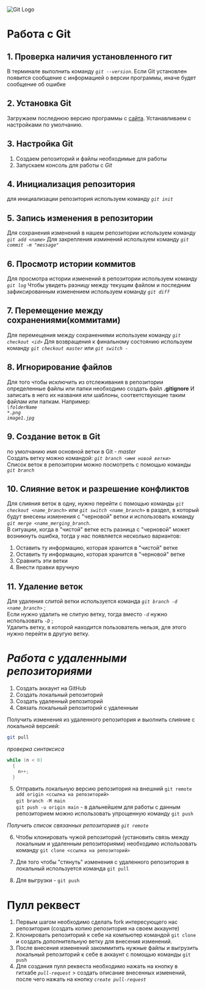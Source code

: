 ![Git Logo](gitLogo.png)

# Работа с Git

## 1. Проверка наличия установленного гит

В терминале выполнить команду _`git --version`_. Если Git установлен появится сообщение с информацией о версии программы, иначе будет сообщение об ошибке

## 2. Установка Git

Загружаем последнюю версию программы с [сайта](www.com). Устанавливаем с настройками по умолчанию.

## 3. Настройка Git

1. Создаем репозиторий и файлы необходимые для работы
2. Запускаем консоль для работы с _Git_

## 4. Инициализация репозитория

для инициализации репозитория используем команду _`git init`_

## 5. Запись изменения в репозитории

Для сохранения изменений в нашем репозитории используем команду _`git add <name>`_
Для закрепления изминений используем команду _`git commit -m "message"`_

## 6. Просмотр истории коммитов

Для просмотра истории изменений в репозитории используем команду _`git log`_
Чтобы увидеть разницу между текущим файлом и последним зафиксированным изменением используем команду _`git diff`_

## 7. Перемещение между сохранениями(коммитами)

Для перемещения между сохранениями используем команду _`git checkout <id>`_
Для возвращения к финальному состоянию используем команду _`git checkout master`_ или _`git switch -`_

## 8. Игнорирование файлов

Для того чтобы исключить из отслеживания в репозитории определенные файлы или папки необходимо создать файл **.gitignore**
И записать в него их названия или шаблоны, соответствующие таким файлам или папкам. Например: <br> _`\folderName`_ <br> _`*.png`_ <br> _`image1.jpg`_

## 9. Создание веток в Git

по умолчанию имя основной ветки в Git - _master_ <br>
Создать ветку можно командой:
_`git branch <имя новой ветки>`_ <br>
Список веток в репозитории можно посмотреть с помощью команды _`git branch`_

## 10. Слияние веток и разрешение конфликтов

Для слияния веток в одну, нужно перейти с помощью команды _`git checkout <name_branch>`_ или _`git switch <name_branch>`_ в раздел, в который будут внесены изменения с "черновой" ветки и использовать команду _`git merge <name_merging_branch`_. <br>
В ситуации, когда в "чистой" ветке есть разница с "черновой" может возникнуть ошибка, тогда у нас появляется несколько вариантов:

1. Оставить ту информацию, которая хранится в "чистой" ветке
2. Оставить ту информацию, которая хранится в "черновой" ветке
3. Сравнить эти ветки
4. Внести правки вручную

## 11. Удаление веток

Для удаления слитой ветки используется команда _`git branch -d <name_branch>`_ ; <br>
Если нужно удалить не слитую ветку, тогда вместо _`-d`_ нужно использовать _`-D`_ ; <br>
Удалить ветку, в которой находится пользователь нельзя, для этого нужно перейти в другую ветку.


# **_Работа с удаленными репозиториями_**

1. Создать аккаунт на GitHub
2. Создать локальный репозиторий
3. Создать удаленный репозиторий
4. Связать локальный репозиторий с удаленным

Получить изменения из удаленного репозитория и выолнить слияние с локальной версией:
```bash
git pull
```
*проверка синтаксиса*
```C#
while (n < 0)
  {
    n++;
  }
```

5. Отправить локальную версию репозитория на внешний 
`git remote add origin <ссылка на репозиторий>` <br />
`git branch -M main` <br />
`git push -u origin main` - в дальнейшем для работы с данным репозиторием можно использовать упрощенную команду `git push`

*Получить список связанных репозиториев `git remote`*

6. Чтобы клонировать чужой репозиторий (установить связь между локальным и удаленным репозиториями) необходимо использовать команду `git clone <ссылка на репозиторий>`

7. Для того чтобы "стянуть" изменения с удаленного репозитория в локальный используется команда `git pull`

8. Для выгрузки - `git push`

# Пулл реквест
1. Первым шагом необходимо сделать fork интересующего нас репозитория (создать копию репозитория на своем аккаунте)
2. Клонировать репозиторий к себе на компьютер командой `git clone` и создать дополнительную ветку для внесения изменений.
3. После внесения изменений закоммитить нужные файлы и выгрузить локальный репозиторий к себе в аккаунт с помощью команды `git push`
4. Для создания пулл реквеста необходимо нажать на кнопку в гитхабе *`pull-request`* > создать описание внесенных изменений, после чего нажать на кнопку *`create pull-request`*